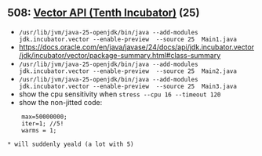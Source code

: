 ## 508: [Vector API (Tenth Incubator)](https://openjdk.org/jeps/508) (25)

 * `/usr/lib/jvm/java-25-openjdk/bin/java --add-modules jdk.incubator.vector --enable-preview  --source 25  Main1.java`
 * https://docs.oracle.com/en/java/javase/24/docs/api/jdk.incubator.vector/jdk/incubator/vector/package-summary.html#class-summary
 * `/usr/lib/jvm/java-25-openjdk/bin/java --add-modules jdk.incubator.vector --enable-preview  --source 25  Main2.java`
 * `/usr/lib/jvm/java-25-openjdk/bin/java --add-modules jdk.incubator.vector --enable-preview  --source 25  Main3.java`
 * show the cpu sensitivity when `stress --cpu 16 --timeout 120`
 * show the non-jitted code:
```
    max=50000000;
    iter=1; //5!
    warms = 1;
```
    * will suddenly yeald (a lot with 5)


